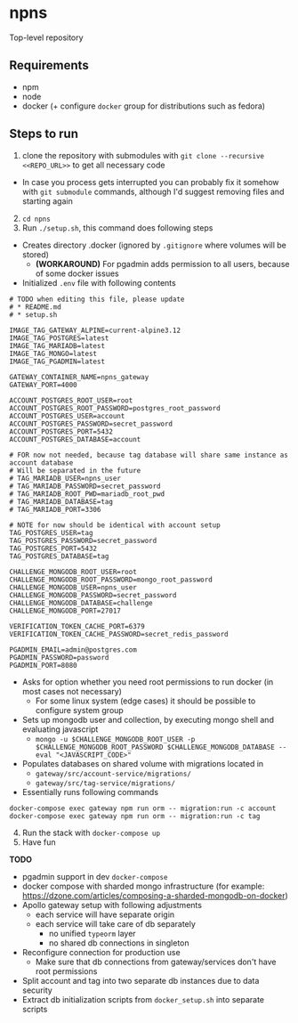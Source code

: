 # npns
Top-level repository

## Requirements
* npm
* node
* docker (+ configure `docker` group for distributions such as fedora)

## Steps to run

1. clone the repository with submodules with `git clone --recursive <<REPO_URL>>` to get all necessary code
  * In case you process gets interrupted you can probably fix it somehow with `git submodule` commands, although I'd suggest removing files and starting again
2. `cd npns`
3. Run `./setup.sh`, this command does following steps
  * Creates directory .docker (ignored by `.gitignore` where volumes will be stored)
    * **(WORKAROUND)** For pgadmin adds permission to all users, because of some docker issues
  * Initialized `.env` file with following contents
  ```
  # TODO when editing this file, please update
  # * README.md
  # * setup.sh

  IMAGE_TAG_GATEWAY_ALPINE=current-alpine3.12
  IMAGE_TAG_POSTGRES=latest
  IMAGE_TAG_MARIADB=latest
  IMAGE_TAG_MONGO=latest
  IMAGE_TAG_PGADMIN=latest

  GATEWAY_CONTAINER_NAME=npns_gateway
  GATEWAY_PORT=4000

  ACCOUNT_POSTGRES_ROOT_USER=root
  ACCOUNT_POSTGRES_ROOT_PASSWORD=postgres_root_password
  ACCOUNT_POSTGRES_USER=account
  ACCOUNT_POSTGRES_PASSWORD=secret_password
  ACCOUNT_POSTGRES_PORT=5432
  ACCOUNT_POSTGRES_DATABASE=account

  # FOR now not needed, because tag database will share same instance as account database
  # Will be separated in the future
  # TAG_MARIADB_USER=npns_user
  # TAG_MARIADB_PASSWORD=secret_password
  # TAG_MARIADB_ROOT_PWD=mariadb_root_pwd
  # TAG_MARIADB_DATABASE=tag
  # TAG_MARIADB_PORT=3306

  # NOTE for now should be identical with account setup
  TAG_POSTGRES_USER=tag
  TAG_POSTGRES_PASSWORD=secret_password
  TAG_POSTGRES_PORT=5432
  TAG_POSTGRES_DATABASE=tag

  CHALLENGE_MONGODB_ROOT_USER=root
  CHALLENGE_MONGODB_ROOT_PASSWORD=mongo_root_password
  CHALLENGE_MONGODB_USER=npns_user
  CHALLENGE_MONGODB_PASSWORD=secret_password
  CHALLENGE_MONGODB_DATABASE=challenge
  CHALLENGE_MONGODB_PORT=27017

  VERIFICATION_TOKEN_CACHE_PORT=6379
  VERIFICATION_TOKEN_CACHE_PASSWORD=secret_redis_password

  PGADMIN_EMAIL=admin@postgres.com
  PGADMIN_PASSWORD=password
  PGADMIN_PORT=8080
  ```
  * Asks for option whether you need root permissions to run docker (in most cases not necessary)
    * For some linux system (edge cases) it should be possible to configure system group
  * Sets up mongodb user and collection, by executing mongo shell and evaluating javascript
    * `mongo -u $CHALLENGE_MONGODB_ROOT_USER -p $CHALLENGE_MONGODB_ROOT_PASSWORD $CHALLENGE_MONGODB_DATABASE --eval "<JAVASCRIPT_CODE>"`
  * Populates databases on shared volume with migrations located in
    * `gateway/src/account-service/migrations/`
    * `gateway/src/tag-service/migrations/`
  * Essentially runs following commands
  ```
  docker-compose exec gateway npm run orm -- migration:run -c account
  docker-compose exec gateway npm run orm -- migration:run -c tag
  ```
4. Run the stack with `docker-compose up`
5. Have fun

**TODO**
* pgadmin support in dev `docker-compose`
* docker compose with sharded mongo infrastructure (for example: https://dzone.com/articles/composing-a-sharded-mongodb-on-docker)
* Apollo gateway setup with following adjustments
  * each service will have separate origin
  * each service will take care of db separately
    * no unified `typeorm` layer
    * no shared db connections in singleton
* Reconfigure connection for production use
  * Make sure that db connections from gateway/services don't have root permissions
* Split account and tag into two separate db instances due to data security
* Extract db initialization scripts from `docker_setup.sh` into separate scripts
